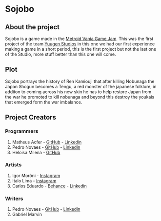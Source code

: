 # Sojobo

## About the project

Sojobo is a game made in the [Metroid Vania Game Jam](https://itch.io/jam/metroidvania-month-8). This was the first project of the team [Yuugen Studios](https://www.instagram.com/yuugenstudio/?hl=pt-br)
in this one we had our first experience making a game in a short period, this is the first project but not the last one of the Studio, more stuff better than this one will come.

## Plot

Sojobo portrays the history of Ren Kamiouji that after killing Nobunaga the Japan Shogun becomes a Tengu, a red monster of the japanese folklore, in additon to coming across
his new skin he has to help restore Japan from the war he promoted to kill nobunaga and beyond this destroy the youkais that emerged form the war imbalance.

## Project Creators

### Programmers

1. Matheus Acfer - [GitHub](https://github.com/acferM) - [Linkedin](https://www.linkedin.com/in/matheus-acfer-de-fran%C3%A7a-silva-a7b7941b2/)
2. Pedro Novaes - [GitHub](https://github.com/henrey22) - [Linkedin](https://www.linkedin.com/in/pedro-novaes-2258211ab/)
3. Heloisa Milena - [GitHub](https://github.com/Hel0y)

### Artists

1. Igor Morôni - [Instagram](https://www.instagram.com/igormoroniy)
2. Italo Lima - [Instagram](https://www.instagram.com/oo_italo)
3. Carlos Eduardo - [Behance](https://www.behance.net/dahora) - [Linkedin](https://www.linkedin.com/in/dahora/)

### Writers

1. Pedro Novaes - [GitHub](https://github.com/henrey22) - [Linkedin](https://www.linkedin.com/in/pedro-novaes-2258211ab/)
2. Gabriel Marvin
